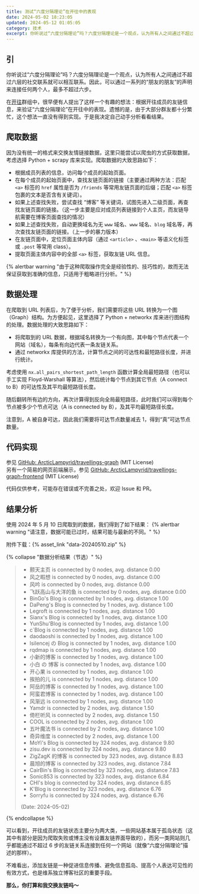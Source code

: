 ```yaml
---
title: 测试“六度分隔理论”在开往中的表现
date: 2024-05-02 18:23:05
updated: 2024-05-12 01:05:05
category: 技术
excerpt: 你听说过“六度分隔理论”吗？六度分隔理论是一个观点，认为所有人之间通过不超过六层的社交联系就可以相互联系。因此，可以通过一系列的“朋友的朋友”的声明来连接任何两个人，最多不超过六步。
---
```

## 引
你听说过“六度分隔理论”吗？六度分隔理论是一个观点，认为所有人之间通过不超过六层的社交联系就可以相互联系。因此，可以通过一系列的“朋友的朋友”的声明来连接任何两个人，最多不超过六步。

在[开往](https://www.travellings.cn/)群组中，很早便有人提出了这样一个有趣的想法：根据开往成员的友链信息，来验证“六度分隔理论”在开往中的表现。遗憾的是，由于大部分群友都十分繁忙，这个想法一直没有得到实现。于是我决定自己动手分析看看结果。

## 爬取数据
因为没有统一的格式来交换友情链接数据，这里只能尝试以爬虫的方式获取数据，考虑选择 Python + scrapy 库来实现。爬取数据的大致思路如下：
- 根据成员列表的信息，访问每个成员的起始页面。
- 在每个成员的起始页面中，查找友链页面的链接（主要通过两种方法：匹配 `<a>` 标签的 `href` 属性是否为 `/friends` 等常用友链页面的后缀；匹配 `<a>` 标签包裹的文本是否含有关键词）。
- 如果上述查找失败，尝试查找 “博客” 等关键词，试图先进入二级页面，再查找友链页面的链接。（这一步主要是应对成员列表链接到个人主页，而友链导航需要在博客页面查找的情况）
- 如果上述查找失败，自动更换域名为无 `www` 域名、`www` 域名、`blog` 域名等，再次查找友链页面的链接。（上一步的暴力版本）
- 在友链页面中，定位页面主体内容（通过 `<article>` 、`<main>` 等语义化标签或 `.post` 等常用 class）。
- 提取页面主体内容中的全部 `<a>` 标签，获取友链 URL 信息。

{% alertbar warning "由于这种爬取操作完全是经验性的、技巧性的，故而无法保证获取到准确的信息，只适用于粗略进行分析。" %}

## 数据处理
在爬取到 URL 列表后，为了便于分析，我们需要将这些 URL 转换为一个图（Graph）结构。为方便起见，这里选择了 Python + networkx 库来进行图结构的处理。数据处理的大致思路如下：
- 将爬取到的 URL 数据，根据域名转换为一个有向图，其中每个节点代表一个网站（域名），每条有向边代表一条友链关系。
- 通过 networkx 库提供的方法，计算节点之间的可达性和最短路径长度，并进行统计。

考虑使用 `nx.all_pairs_shortest_path_length` 函数计算全局最短路径（也可以手工实现 Floyd-Warshall 等算法），然后统计每个节点到其它节点（A connect to B）的可达性及其平均最短路径长度。

随后翻转所有边的方向，再次计算得到反向全局最短路径，此时我们可以得到每个节点被多少个节点可达（A is connected by B），及其平均最短路径长度。

注意到，A 被自身可达，因此我们需要将可达节点数量减去 1，得到“真”可达节点数量。

## 代码实现
参见 [GitHub: ArcticLampyrid/travellings-graph](https://github.com/ArcticLampyrid/travellings-graph) \(MIT License\)  
另有一个简易的网页前端展示，参见 [GitHub: ArcticLampyrid/travellings-graph-frontend](https://github.com/ArcticLampyrid/travellings-graph-frontend) \(MIT License\)

代码仅供参考，可能存在错误或不完善之处，欢迎 Issue 和 PR。

## 结果分析
使用 2024 年 5 月 10 日爬取到的数据，我们得到了如下结果：
{% alertbar warning "请注意，数据可能已过时，结果可能与最新的不同。" %}

附件下载：{% asset_link "data-20240510.zip" %}

{% collapse "数据分析结果（节选）" %}
> - 颢天主页 is connected by 0 nodes, avg. distance 0.00
> - 风之暇想 is connected by 0 nodes, avg. distance 0.00
> - 风吟 is connected by 0 nodes, avg. distance 0.00
> - 飞跃高山与大洋的鱼 is connected by 0 nodes, avg. distance 0.00
> - BinGo's Blog is connected by 1 nodes, avg. distance 1.00
> - DaPeng's Blog is connected by 1 nodes, avg. distance 1.00
> - Legroft is connected by 1 nodes, avg. distance 1.00
> - Sianx's Blog is connected by 1 nodes, avg. distance 1.00
> - YunShu'Blog is connected by 1 nodes, avg. distance 1.00
> - c`Blog is connected by 1 nodes, avg. distance 1.00
> - daodaoshi is connected by 1 nodes, avg. distance 1.00
> - lsilencej の Blog is connected by 1 nodes, avg. distance 1.00
> - rqdmap is connected by 1 nodes, avg. distance 1.00
> - 小新的博客 is connected by 1 nodes, avg. distance 1.00
> - 小白 の 博客 is connected by 1 nodes, avg. distance 1.00
> - 开心果 is connected by 1 nodes, avg. distance 1.00
> - 挨拍的儿 is connected by 1 nodes, avg. distance 1.00
> - 阿岳的博客 is connected by 1 nodes, avg. distance 1.00
> - 阿蛮君博客 is connected by 1 nodes, avg. distance 1.00
> - 风渐远 is connected by 1 nodes, avg. distance 1.00
> - Yamdr is connected by 2 nodes, avg. distance 1.50
> - 倚栏听风 is connected by 2 nodes, avg. distance 1.50
> - COOL is connected by 2 nodes, avg. distance 1.00
> - 五叶魔法书 is connected by 2 nodes, avg. distance 1.00
> - 奇异维度 is connected by 2 nodes, avg. distance 1.00
> - MoYi's Blog is connected by 324 nodes, avg. distance 9.80
> - zisu.dev is connected by 324 nodes, avg. distance 9.80
> - ZigZagK 的博客 is connected by 323 nodes, avg. distance 8.83
> - 晨旭的博客 is connected by 323 nodes, avg. distance 7.84
> - CairBin's Blog is connected by 323 nodes, avg. distance 7.83
> - Sonic853 is connected by 323 nodes, avg. distance 6.84
> - CHI's blog is connected by 324 nodes, avg. distance 6.85
> - K'Blog is connected by 323 nodes, avg. distance 6.76
> - Sorryfu is connected by 324 nodes, avg. distance 6.76
> 
> (Date: 2024-05-02)

{% endcollapse %}

可以看到，开往成员的友链状态主要分为两大类，一些网站基本属于孤岛状态（这其中有部分是因为爬取失败或博主没有设置友链界面导致的），而另一类网站则几乎都能通过不超过 6 步的友链关系连接到任何一个网站（就像“六度分隔理论”描述的那样）。

不难看出，添加友链是一种促进信息传播、避免信息孤岛、提高个人表达可见性的有效方式，也是维系独立博客社区的重要手段。

**那么，你打算和我交换友链吗～**
